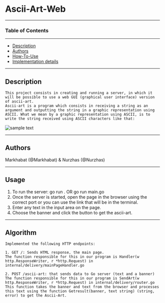 # Ascii-Art-Web
___

### Table of Contents

---

- [Description](#description)
- [Authors](#authors)
- [How-To-Use](#usage)
- [Implementation details](#algorithm)

---

## Description
    This project consists in creating and running a server, in which it will be possible to use a web GUI (graphical user interface) version of ascii-art. 
    Ascii-art is a program which consists in receiving a string as an argument and outputting the string in a graphic representation using ASCII. What we mean by a graphic representation using ASCII, is to write the string received using ASCII characters like that:
    
![sample text](https://imageup.ru/img51/3953409/screenshot-2022-06-11-at-15-47-39-ascii-art-web.png)


---

## Authors
Markhabat (@Markhabat) & Nurzhas (@Nurzhas)

---

## Usage
1. To run the server: go run . OR go run main.go
2. Once the server is started, open the page in the browser using the correct port or you can use the link that will be in the terminal.
3. Enter any text in the input area on the page.
4. Choose the banner and click the button to get the ascii-art.

---

## Algorithm
    Implemented the following HTTP endpoints:

    1. GET /: Sends HTML response, the main page. 
    The function responsible for this in our program is Handler(w http.ResponseWriter, r *http.Request) in internal/delivery/mainPageHandler.go

    2. POST /ascii-art: that sends data to Go server (text and a banner)
    The function responsible for this in our program is SendArt(w http.ResponseWriter, r *http.Request) in internal/delivery/router.go
    This function takes the banner and text from the browser and processes this text using the function Getresult(banner, text string) (string, error) to get the Ascii-Art.
